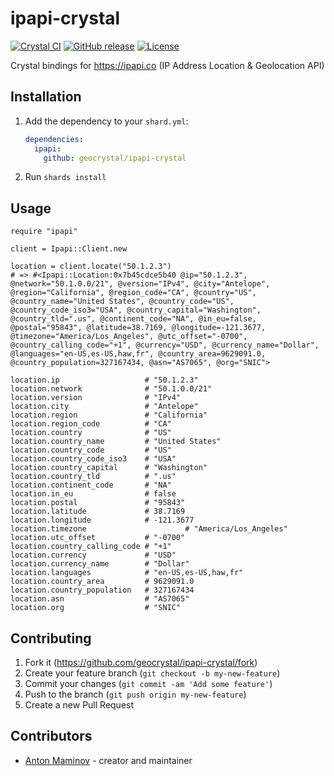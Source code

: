 # ipapi-crystal

[![Crystal CI](https://github.com/geocrystal/ipapi-crystal/actions/workflows/crystal.yml/badge.svg)](https://github.com/geocrystal/ipapi-crystal/actions/workflows/crystal.yml)
[![GitHub release](https://img.shields.io/github/release/geocrystal/ipapi-crystal.svg)](https://github.com/geocrystal/ipapi-crystal/releases)
[![License](https://img.shields.io/github/license/geocrystal/ipapi-crystal.svg)](https://github.com/geocrystal/ipapi-crystal/blob/main/LICENSE)

Crystal bindings for <https://ipapi.co> (IP Address Location & Geolocation API)

## Installation

1. Add the dependency to your `shard.yml`:

   ```yaml
   dependencies:
     ipapi:
       github: geocrystal/ipapi-crystal
   ```

2. Run `shards install`

## Usage

```crystal
require "ipapi"

client = Ipapi::Client.new

location = client.locate("50.1.2.3")
# => #<Ipapi::Location:0x7b45cdce5b40 @ip="50.1.2.3", @network="50.1.0.0/21", @version="IPv4", @city="Antelope", @region="California", @region_code="CA", @country="US", @country_name="United States", @country_code="US", @country_code_iso3="USA", @country_capital="Washington", @country_tld=".us", @continent_code="NA", @in_eu=false, @postal="95843", @latitude=38.7169, @longitude=-121.3677, @timezone="America/Los_Angeles", @utc_offset="-0700", @country_calling_code="+1", @currency="USD", @currency_name="Dollar", @languages="en-US,es-US,haw,fr", @country_area=9629091.0, @country_population=327167434, @asn="AS7065", @org="SNIC">

location.ip                   # "50.1.2.3"
location.network              # "50.1.0.0/21"
location.version              # "IPv4"
location.city                 # "Antelope"
location.region               # "California"
location.region_code          # "CA"
location.country              # "US"
location.country_name         # "United States"
location.country_code         # "US"
location.country_code_iso3    # "USA"
location.country_capital      # "Washington"
location.country_tld          # ".us"
location.continent_code       # "NA"
location.in_eu                # false
location.postal               # "95843"
location.latitude             # 38.7169
location.longitude            # -121.3677
location.timezone                      # "America/Los_Angeles"
location.utc_offset           # "-0700"
location.country_calling_code # "+1"
location.currency             # "USD"
location.currency_name        # "Dollar"
location.languages            # "en-US,es-US,haw,fr"
location.country_area         # 9629091.0
location.country_population   # 327167434
location.asn                  # "AS7065"
location.org                  # "SNIC"
```

## Contributing

1. Fork it (<https://github.com/geocrystal/ipapi-crystal/fork>)
2. Create your feature branch (`git checkout -b my-new-feature`)
3. Commit your changes (`git commit -am 'Add some feature'`)
4. Push to the branch (`git push origin my-new-feature`)
5. Create a new Pull Request

## Contributors

- [Anton Maminov](https://github.com/mamantoha) - creator and maintainer
